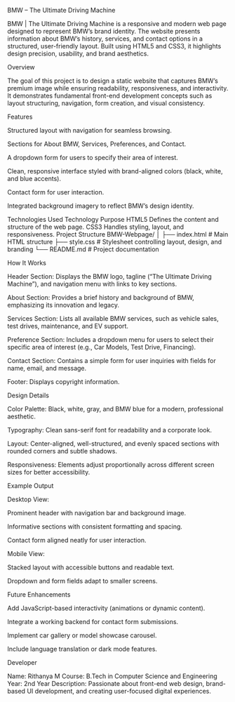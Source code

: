 BMW – The Ultimate Driving Machine

BMW | The Ultimate Driving Machine is a responsive and modern web page designed to represent BMW’s brand identity. The website presents information about BMW’s history, services, and contact options in a structured, user-friendly layout. Built using HTML5 and CSS3, it highlights design precision, usability, and brand aesthetics.

Overview

The goal of this project is to design a static website that captures BMW’s premium image while ensuring readability, responsiveness, and interactivity. It demonstrates fundamental front-end development concepts such as layout structuring, navigation, form creation, and visual consistency.

Features

Structured layout with navigation for seamless browsing.

Sections for About BMW, Services, Preferences, and Contact.

A dropdown form for users to specify their area of interest.

Clean, responsive interface styled with brand-aligned colors (black, white, and blue accents).

Contact form for user interaction.

Integrated background imagery to reflect BMW’s design identity.

Technologies Used
Technology	Purpose
HTML5	Defines the content and structure of the web page.
CSS3	Handles styling, layout, and responsiveness.
Project Structure
BMW-Webpage/
│
├── index.html      # Main HTML structure
├── style.css       # Stylesheet controlling layout, design, and branding
└── README.md       # Project documentation

How It Works

Header Section:
Displays the BMW logo, tagline (“The Ultimate Driving Machine”), and navigation menu with links to key sections.

About Section:
Provides a brief history and background of BMW, emphasizing its innovation and legacy.

Services Section:
Lists all available BMW services, such as vehicle sales, test drives, maintenance, and EV support.

Preference Section:
Includes a dropdown menu for users to select their specific area of interest (e.g., Car Models, Test Drive, Financing).

Contact Section:
Contains a simple form for user inquiries with fields for name, email, and message.

Footer:
Displays copyright information.

Design Details

Color Palette: Black, white, gray, and BMW blue for a modern, professional aesthetic.

Typography: Clean sans-serif font for readability and a corporate look.

Layout: Center-aligned, well-structured, and evenly spaced sections with rounded corners and subtle shadows.

Responsiveness: Elements adjust proportionally across different screen sizes for better accessibility.

Example Output

Desktop View:

Prominent header with navigation bar and background image.

Informative sections with consistent formatting and spacing.

Contact form aligned neatly for user interaction.

Mobile View:

Stacked layout with accessible buttons and readable text.

Dropdown and form fields adapt to smaller screens.

Future Enhancements

Add JavaScript-based interactivity (animations or dynamic content).

Integrate a working backend for contact form submissions.

Implement car gallery or model showcase carousel.

Include language translation or dark mode features.

Developer

Name: Rithanya M
Course: B.Tech in Computer Science and Engineering
Year: 2nd Year
Description: Passionate about front-end web design, brand-based UI development, and creating user-focused digital experiences.
